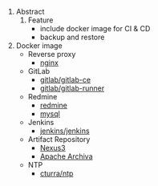 1. Abstract
   1. Feature
      * include docker image for CI & CD
      * backup and restore
2. Docker image
   * Reverse proxy
     * [nginx](https://hub.docker.com/_/nginx/)
   * GitLab
     * [gitlab/gitlab-ce](https://hub.docker.com/r/gitlab/gitlab-ce/)
     * [gitlab/gitlab-runner](https://hub.docker.com/r/gitlab/gitlab-runner/)
   * Redmine
     * [redmine](https://hub.docker.com/_/redmine/) 
     * [mysql](https://hub.docker.com/_/mysql)
   * Jenkins
     * [jenkins/jenkins](https://hub.docker.com/r/jenkins/jenkins/)
   * Artifact Repository
     * [Nexus3](https://hub.docker.com/r/sonatype/nexus3/)
     * [Apache Archiva](https://hub.docker.com/r/xetusoss/archiva/)
   * NTP
     * [cturra/ntp](https://hub.docker.com/r/cturra/ntp)

